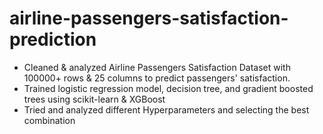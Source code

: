 # airline-passengers-satisfaction-prediction
* Cleaned &amp; analyzed Airline Passengers Satisfaction Dataset with 100000+ rows &amp; 25 columns to predict passengers' satisfaction.
* Trained logistic regression model, decision tree, and gradient boosted trees using scikit-learn &amp; XGBoost
* Tried and analyzed different Hyperparameters and selecting the best combination
